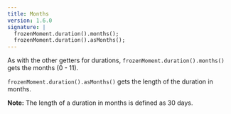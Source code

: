 ```yaml
---
title: Months
version: 1.6.0
signature: |
  frozenMoment.duration().months();
  frozenMoment.duration().asMonths();
---
```



As with the other getters for durations, `frozenMoment.duration().months()` gets the months (0 - 11).

`frozenMoment.duration().asMonths()` gets the length of the duration in months.

**Note:** The length of a duration in months is defined as 30 days.
